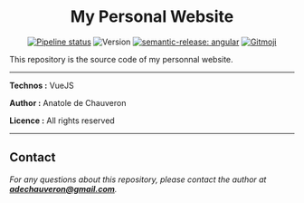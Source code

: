 <h1 align="center">My Personal Website</h1>

<div align="center">

[![Pipeline status](https://github.com/Anatole-DC/personnal_website/actions/workflows/release.yml/badge.svg)](https://github.com/Anatole-DC/personnal_website/releases)
![Version](https://img.shields.io/github/v/release/Anatole-DC/personnal_website)
[![semantic-release: angular](https://img.shields.io/badge/semantic--release-vue-42b983?logo=semantic-release)](https://github.com/semantic-release/semantic-release)
[![Gitmoji](https://img.shields.io/badge/gitmoji-%20😜%20😍-FFDD67.svg)](https://gitmoji.carloscuesta.me/)

</div>

This repository is the source code of my personnal website.

___

**Technos :** VueJS

**Author :** Anatole de Chauveron

**Licence :** All rights reserved

___

## Contact

_For any questions about this repository, please contact the author at **adechauveron@gmail.com**._